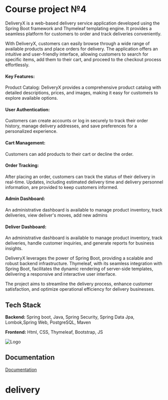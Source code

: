 
# Course project №4

DeliveryX is a web-based delivery service application developed using the Spring Boot framework and Thymeleaf templating engine. It provides a seamless platform for customers to order and track deliveries conveniently.

With DeliveryX, customers can easily browse through a wide range of available products and place orders for delivery. The application offers an intuitive and user-friendly interface, allowing customers to search for specific items, add them to their cart, and proceed to the checkout process effortlessly.

#### Key Features:

Product Catalog: DeliveryX provides a comprehensive product catalog with detailed descriptions, prices, and images, making it easy for customers to explore available options.

#### User Authentication: 
Customers can create accounts or log in securely to track their order history, manage delivery addresses, and save preferences for a personalized experience.

#### Cart Management: 
Customers can add products to their cart or decline the order.


#### Order Tracking: 
After placing an order, customers can track the status of their delivery in real-time. Updates, including estimated delivery time and delivery personnel information, are provided to keep customers informed.


#### Admin Dashboard:
 An administrative dashboard is available to manage product inventory, track deliveries, view deliver's moves, add new admins


#### Deliver Dashboard:
 An administrative dashboard is available to manage product inventory, track deliveries, handle customer inquiries, and generate reports for business insights.

DeliveryX leverages the power of Spring Boot, providing a scalable and robust backend infrastructure. Thymeleaf, with its seamless integration with Spring Boot, facilitates the dynamic rendering of server-side templates, delivering a responsive and interactive user interface.

The project aims to streamline the delivery process, enhance customer satisfaction, and optimize operational efficiency for delivery businesses.



## Tech Stack

**Backend:**  Spring boot, Java, Spring Security, Spring Data Jpa, Lombok,Spring Web, PostgreSQL, Maven

**Frontend:** Html, CSS, Thymeleaf, Bootstrap, JS


![Logo](https://encrypted-tbn0.gstatic.com/images?q=tbn:ANd9GcRY1uZfyzpOXh33OsNy2dy4zogMDvlc64u1g-eO8qmpqCx9HvXe)


## Documentation

[Documentation](https://docs.google.com/document/d/1o__E1dWSY-Vm5EN8gO9PsxUnlHcPgnxgfN58gwGzIKU/edit)

# delivery
